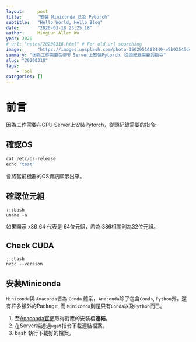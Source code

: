 ```yaml
---
layout:     post 
title:      "安裝 Miniconda 以及 Pytorch"
subtitle:   "Hello World, Hello Blog"
date:       "2020-03-18 23:25:18"
author:     MingLun Allen Wu
year: 2020
# url: "notes/20200318.html" # For old url searching
image:      "https://images.unsplash.com/photo-1502951682449-e5b93545d46e?ixlib=rb-1.2.1&ixid=eyJhcHBfaWQiOjEyMDd9&auto=format&fit=crop&w=1566&q=80"
summary: "因為工作需要在GPU Server上安裝Pytorch，從頭紀錄需要的指令"
slug: "20200318"
tags:
    - Tool
categories: []
---
```

# 前言

因為工作需要在GPU Server上安裝Pytorch，從頭紀錄需要的指令:
<!--more-->

## 確認OS
```python
cat /etc/os-release
echo "test"
```

會將當前機器的OS資訊顯示出來。

## 確認位元組
    :::bash
    uname -a

如果顯示 x86_64 代表是 64位元組，若為i386相關則為32位元組。

## Check CUDA
    :::bash
    nvcc --version



## 安裝Miniconda

`Miniconda`與 `Anaconda`皆為 `Conda` 體系，`Anaconda`除了包含`Conda`, `Python`外，還有許多額外的Package, 而 `Miniconda`則是只有`Conda`以及`Python`而已。

1. 至[Anaconda官網](https://docs.conda.io/en/latest/miniconda.html#linux-installers)取得對應的安裝檔**連結**。
2. 在Server端透過`wget`指令下載連結檔案。
3. bash 執行下載好的檔案。